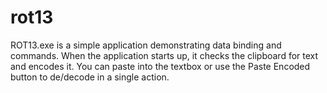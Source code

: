 # rot13
ROT13.exe is a simple application demonstrating data binding and commands.
When the application starts up, it checks the clipboard for text and encodes it.
You can paste into the textbox or use the Paste Encoded button to de/decode in a
single action. 